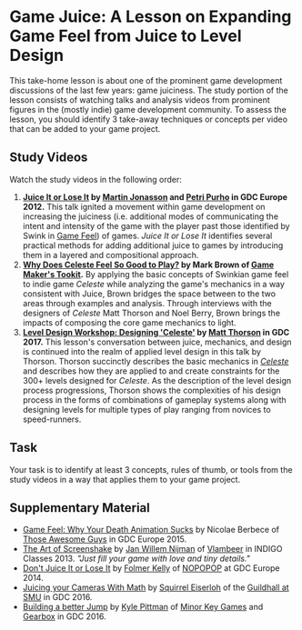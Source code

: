 # Game Juice: A Lesson on Expanding Game Feel from Juice to Level Design

This take-home lesson is about one of the prominent game development discussions of the last few years: game juiciness. 
The study portion of the lesson consists of watching talks and analysis videos from prominent figures in the (mostly indie) game development community.
To assess the lesson, you should identify 3 take-away techniques or concepts per video that can be added to your game project.

## Study Videos

Watch the study videos in the following order:  

1. **[Juice It or Lose It](https://www.gdcvault.com/play/1016487/Juice-It-or-Lose) by [Martin Jonasson](http://grapefrukt.com/) and [Petri Purho](https://www.kloonigames.com/blog/) in GDC Europe 2012.** This talk ignited a movement within game development on increasing the juiciness (i.e. additional modes of communicating the intent and intensity of the game with the player past those identified by Swink in [Game Feel](http://www.game-feel.com/)) of games. *Juice It or Lose It* identifies several practical methods for adding additional juice to games by introducing them in a layered and compositional approach.
2. **[Why Does Celeste Feel So Good to Play?](https://www.youtube.com/watch?v=yorTG9at90g) by Mark Brown of [Game Maker's Tookit](https://www.youtube.com/user/McBacon1337/).** By applying the basic concepts of Swinkian game feel to indie game *Celeste* while analyzing the game's mechanics in a way consistent with Juice, Brown bridges the space between to the two areas through examples and analysis. Through interviews with the designers of *Celeste* Matt Thorson and Noel Berry, Brown brings the impacts of composing the core game mechanics to light.
3. **[Level Design Workshop: Designing 'Celeste'](https://www.gdcvault.com/play/1024307/Level-Design-Workshop-Designing-Celeste) by [Matt Thorson](http://www.mattmakesgames.com/) in GDC 2017.** This lesson's conversation between juice, mechanics, and design is continued into the realm of applied level design in this talk by Thorson. Thorson succinctly describes the basic mechanics in *[Celeste](http://www.celestegame.com/)* and describes how they are applied to and create constraints for the 300+ levels designed for *Celeste*. As the description of the level design process progressions, Thorson shows the complexities of his design process in the forms of combinations of gameplay systems along with designing levels for multiple types of play ranging from novices to speed-runners.

## Task

Your task is to identify at least 3 concepts, rules of thumb, or tools from the study videos in a way that applies them to your game project.

## Supplementary Material

* [Game Feel: Why Your Death Animation Sucks](https://www.gdcvault.com/play/1022759/Game-Feel-Why-Your-Death) by Nicolae Berbece of [Those Awesome Guys](https://thoseawesomeguys.com/) in GDC Europe 2015.
* [The Art of Screenshake](https://www.youtube.com/watch?v=AJdEqssNZ-U&) by [Jan Willem Nijman](https://twitter.com/jwaaaap) of [Vlambeer](https://www.vlambeer.com/) in INDIGO Classes 2013. *"Just fill your game with love and tiny details."* 
* [Don't Juice It or Lose It](https://www.gdcvault.com/play/1020861/Don-t-Juice-It-or) by [Folmer Kelly](https://twitter.com/folmerkelly) of [NOPOPOP](http://www.nopopo.fun/) at GDC Europe 2014.
* [Juicing your Cameras With Math](https://www.gdcvault.com/play/1023557/Math-for-Game-Programmers-Juicing) by [Squirrel Eiserloh](https://www.smu.edu/Guildhall/People/Faculty/Squirrel-Eiserloh) of the [Guildhall at SMU](https://www.smu.edu/Guildhall) in GDC 2016.
* [Building a better Jump](https://www.gdcvault.com/play/1023148/Math-for-Game-Programmers-Building) by [Kyle Pittman](https://twitter.com/PirateHearts) of [Minor Key Games](https://minorkeygames.com/) and [Gearbox](https://www.gearboxsoftware.com/) in GDC 2016.
